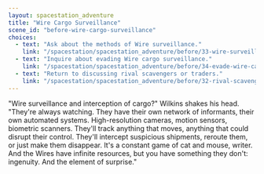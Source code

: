 ```yaml
---
layout: spacestation_adventure
title: "Wire Cargo Surveillance"
scene_id: "before-wire-cargo-surveillance"
choices:
  - text: "Ask about the methods of Wire surveillance."
    link: "/spacestation/spacestation_adventure/before/33-wire-surveillance-methods"
  - text: "Inquire about evading Wire cargo surveillance."
    link: "/spacestation/spacestation_adventure/before/34-evade-wire-cargo-surveillance"
  - text: "Return to discussing rival scavengers or traders."
    link: "/spacestation/spacestation_adventure/before/32-rival-scavengers"
---
```


"Wire surveillance and interception of cargo?" Wilkins shakes his head. "They're always watching. They have their own network of informants, their own automated systems. High-resolution cameras, motion sensors, biometric scanners. They'll track anything that moves, anything that could disrupt their control. They'll intercept suspicious shipments, reroute them, or just make them disappear. It's a constant game of cat and mouse, writer. And the Wires have infinite resources, but you have something they don't: ingenuity. And the element of surprise."
